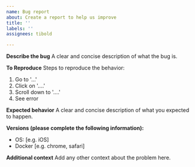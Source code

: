 ```yaml
---
name: Bug report
about: Create a report to help us improve
title: ''
labels: ''
assignees: tibold

---
```


**Describe the bug**
A clear and concise description of what the bug is.

**To Reproduce**
Steps to reproduce the behavior:
1. Go to '...'
2. Click on '....'
3. Scroll down to '....'
4. See error

**Expected behavior**
A clear and concise description of what you expected to happen.

**Versions (please complete the following information):**
 - OS: [e.g. iOS]
 - Docker [e.g. chrome, safari]

**Additional context**
Add any other context about the problem here.
